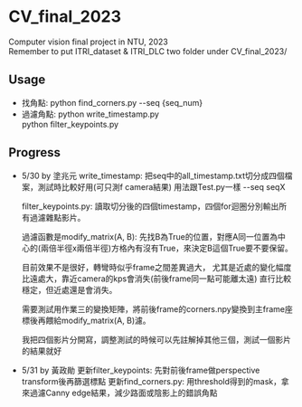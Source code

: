 # CV_final_2023
Computer vision final project in NTU, 2023  
Remember to put ITRI_dataset & ITRI_DLC two folder under CV_final_2023/

## Usage
* 找角點: python find_corners.py --seq {seq_num}
* 過濾角點: python write_timestamp.py  
           python filter_keypoints.py

## Progress
* 5/30 by 塗兆元
    write_timestamp:
    把seq中的all_timestamp.txt切分成四個檔案，測試時比較好用(可只測f camera結果)
    用法跟Test.py一樣  --seq seqX

    filter_keypoints.py:
    讀取切分後的四個timestamp，四個for迴圈分別輸出所有過濾雜點影片。

    過濾函數是modify_matrix(A, B):
    先找B為True的位置，對應A同一位置為中心的(兩倍半徑x兩倍半徑)方格內有沒有True，來決定B這個True要不要保留。

    目前效果不是很好，轉彎時似乎frame之間差異過大，
    尤其是近處的變化幅度比遠處大，靠近camera的kps會消失(前後frame同一點可能離太遠)
    直行比較穩定，但近處還是會消失。

    需要測試用作業三的變換矩陣，將前後frame的corners.npy變換到主frame座標後再餵給modify_matrix(A, B)濾。

    我把四個影片分開寫，調整測試的時候可以先註解掉其他三個，測試一個影片的結果就好

* 5/31 by 黃政勛
    更新filter_keypoints: 先對前後frame做perspective transform後再篩選標點
    更新find_corners.py: 用threshold得到的mask，拿來過濾Canny edge結果，減少路面或陰影上的錯誤角點